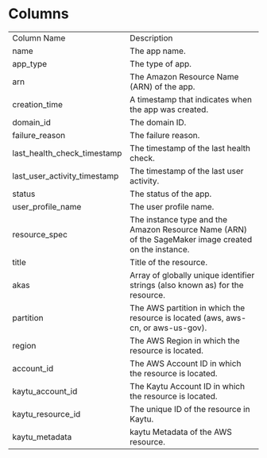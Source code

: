 # Columns  

<table>
	<tr><td>Column Name</td><td>Description</td></tr>
	<tr><td>name</td><td>The app name.</td></tr>
	<tr><td>app_type</td><td>The type of app.</td></tr>
	<tr><td>arn</td><td>The Amazon Resource Name (ARN) of the app.</td></tr>
	<tr><td>creation_time</td><td>A timestamp that indicates when the app was created.</td></tr>
	<tr><td>domain_id</td><td>The domain ID.</td></tr>
	<tr><td>failure_reason</td><td>The failure reason.</td></tr>
	<tr><td>last_health_check_timestamp</td><td>The timestamp of the last health check.</td></tr>
	<tr><td>last_user_activity_timestamp</td><td>The timestamp of the last user activity.</td></tr>
	<tr><td>status</td><td>The status of the app.</td></tr>
	<tr><td>user_profile_name</td><td>The user profile name.</td></tr>
	<tr><td>resource_spec</td><td>The instance type and the Amazon Resource Name (ARN) of the SageMaker image created on the instance.</td></tr>
	<tr><td>title</td><td>Title of the resource.</td></tr>
	<tr><td>akas</td><td>Array of globally unique identifier strings (also known as) for the resource.</td></tr>
	<tr><td>partition</td><td>The AWS partition in which the resource is located (aws, aws-cn, or aws-us-gov).</td></tr>
	<tr><td>region</td><td>The AWS Region in which the resource is located.</td></tr>
	<tr><td>account_id</td><td>The AWS Account ID in which the resource is located.</td></tr>
	<tr><td>kaytu_account_id</td><td>The Kaytu Account ID in which the resource is located.</td></tr>
	<tr><td>kaytu_resource_id</td><td>The unique ID of the resource in Kaytu.</td></tr>
	<tr><td>kaytu_metadata</td><td>kaytu Metadata of the AWS resource.</td></tr>
</table>